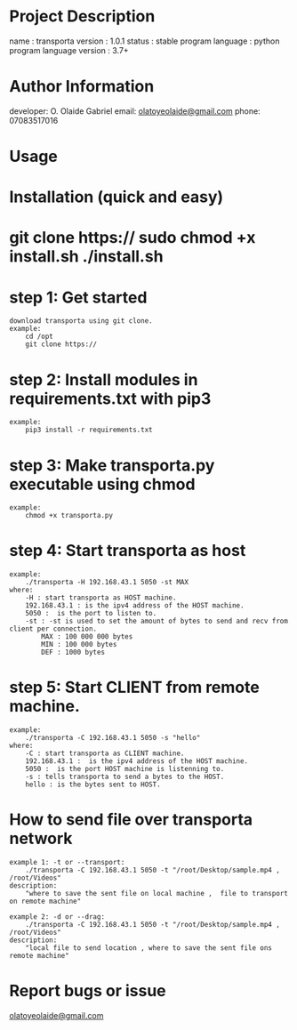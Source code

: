 Project Description
===================
name : transporta
version : 1.0.1
status : stable
program language : python
program language version : 3.7+


Author Information
==================
developer: O. Olaide Gabriel
email: olatoyeolaide@gmail.com
phone: 07083517016

Usage
==================
Installation (quick and easy)
==========================================
git clone https://
sudo chmod +x install.sh
./install.sh
=============================================
step 1: Get started
===============================================
	download transporta using git clone.
	example:
		cd /opt
		git clone https://
step 2: Install modules in requirements.txt with pip3
=======================================================
	example:
		pip3 install -r requirements.txt

step 3: Make transporta.py executable using chmod
===================================================
	example:
		chmod +x transporta.py
step 4: Start transporta as host
=========================================================
	example:
		./transporta -H 192.168.43.1 5050 -st MAX
	where:
		-H : start transporta as HOST machine.
		192.168.43.1 : is the ipv4 address of the HOST machine.
		5050 :  is the port to listen to.
		-st : -st is used to set the amount of bytes to send and recv from client per connection.
			MAX : 100 000 000 bytes
			MIN : 100 000 bytes
			DEF : 1000 bytes
step 5: Start CLIENT from remote machine.
==============================================
	example:
		./transporta -C 192.168.43.1 5050 -s "hello"
	where:
		-C : start transporta as CLIENT machine.
		192.168.43.1 :  is the ipv4 address of the HOST machine.
		5050 :  is the port HOST machine is listenning to.
		-s : tells transporta to send a bytes to the HOST.
		hello : is the bytes sent to HOST.

How to send file over transporta network
========================================
	example 1: -t or --transport:
		./transporta -C 192.168.43.1 5050 -t "/root/Desktop/sample.mp4 , /root/Videos"
	description:
		"where to save the sent file on local machine ,  file to transport on remote machine"
	
	example 2: -d or --drag:
		./transporta -C 192.168.43.1 5050 -t "/root/Desktop/sample.mp4 , /root/Videos"
	description:
		"local file to send location , where to save the sent file ons remote machine"


Report bugs or issue
=====================
olatoyeolaide@gmail.com

	
		
	
	
			
		 


